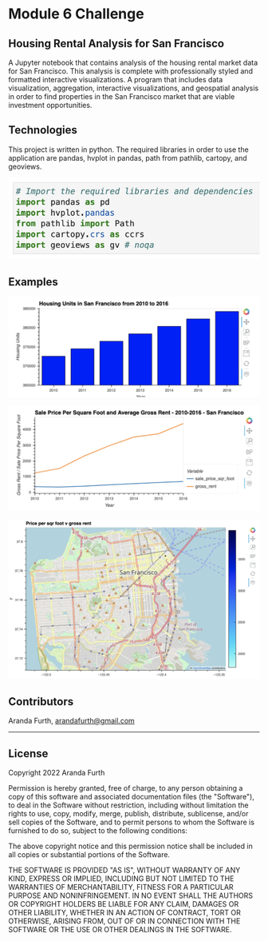 # Module 6 Challenge
## Housing Rental Analysis for San Francisco
A Jupyter notebook that contains analysis of the housing rental market data for San Francisco. This analysis is complete with professionally styled and formatted interactive visualizations.
A program that includes data visualization, aggregation, interactive visualizations, and geospatial analysis in order to find properties in the San Francisco market that are viable investment opportunities.


## Technologies
This project is written in python. The required libraries in order to use the application are pandas, hvplot in pandas, path from pathlib, cartopy, and geoviews.

![Import libraries](https://github.com/arfylarfy/Module6Challenge/blob/main/Images/Screen%20Shot%202022-04-03%20at%209.36.53%20AM.png)

## Examples

![graph](https://github.com/arfylarfy/Module6Challenge/blob/main/Images/Screen%20Shot%202022-04-03%20at%209.31.14%20AM.png)

![line graph](https://github.com/arfylarfy/Module6Challenge/blob/main/Images/Screen%20Shot%202022-04-03%20at%209.31.32%20AM.png)

![interactivemap](https://github.com/arfylarfy/Module6Challenge/blob/main/Images/Screen%20Shot%202022-04-03%20at%209.32.19%20AM.png)


## Contributors

Aranda Furth, arandafurth@gmail.com

---

## License

Copyright 2022 Aranda Furth

Permission is hereby granted, free of charge, to any person obtaining a copy of this software and associated documentation files (the "Software"), to deal in the Software without restriction, including without limitation the rights to use, copy, modify, merge, publish, distribute, sublicense, and/or sell copies of the Software, and to permit persons to whom the Software is furnished to do so, subject to the following conditions:

The above copyright notice and this permission notice shall be included in all copies or substantial portions of the Software.

THE SOFTWARE IS PROVIDED "AS IS", WITHOUT WARRANTY OF ANY KIND, EXPRESS OR IMPLIED, INCLUDING BUT NOT LIMITED TO THE WARRANTIES OF MERCHANTABILITY, FITNESS FOR A PARTICULAR PURPOSE AND NONINFRINGEMENT. IN NO EVENT SHALL THE AUTHORS OR COPYRIGHT HOLDERS BE LIABLE FOR ANY CLAIM, DAMAGES OR OTHER LIABILITY, WHETHER IN AN ACTION OF CONTRACT, TORT OR OTHERWISE, ARISING FROM, OUT OF OR IN CONNECTION WITH THE SOFTWARE OR THE USE OR OTHER DEALINGS IN THE SOFTWARE.

